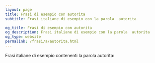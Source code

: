 ```yaml
---
layout: page
title: Frasi di esempio con autorita 
subtitle: Frasi italiane di esempio con la parola  autorita

og_title: Frasi di esempio con autorita 
og_description: Frasi italiane di esempio con la parola  autorita
og_type: website
permalink: /frasi/a/autorita.html
---
```


Frasi italiane di esempio contenenti la parola autorita:


